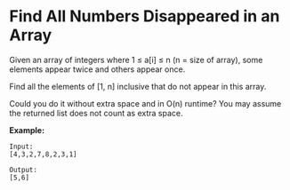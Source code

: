 # Find All Numbers Disappeared in an Array

Given an array of integers where 1 ≤ a\[i] ≤ n (n = size of array), some elements appear twice and others appear once.

Find all the elements of [1, n] inclusive that do not appear in this array.

Could you do it without extra space and in O(n) runtime? You may assume the returned list does not count as extra space.

__Example:__

```
Input:
[4,3,2,7,8,2,3,1]

Output:
[5,6]
```
